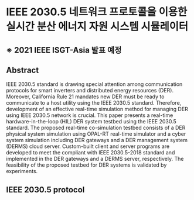 # IEEE 2030.5 네트워크 프로토콜을 이용한 실시간 분산 에너지 자원 시스템 시뮬레이터

## ※ 2021 IEEE ISGT-Asia 발표 예정



## Abstract

IEEE 2030.5 standard is drawing special attention among communication protocols for smart inverters and distributed energy resources (DER). Moreover, California Rule 21 mandates new DER must be ready to communicate to a host utility using the IEEE 2030.5 standard. Therefore, development of an effective real-time simulation method for managing DER using IEEE 2030.5 network is crucial. This paper presents a real-time hardware-in-the-loop (HIL) DER system testbed using the IEEE 2030.5 standard. The proposed real-time co-simulation testbed consists of a DER physical system simulation using OPAL-RT real-time simulator and a cyber system simulation including DER gateways and a DER management system (DERMS) cloud server. Custom-built client and server programs are developed to meet the compliant with IEEE 2030.5-2018 standard and implemented in the DER gateways and a DERMS server, respectively. The feasibility of the proposed testbed for DER systems is validated by experiments.


## IEEE 2030.5 protocol

